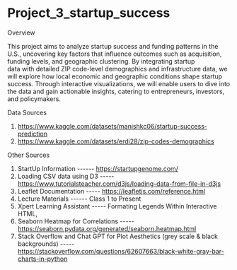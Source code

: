 # Project_3_startup_success

Overview

  This project aims to analyze startup success and funding patterns in the U.S., uncovering key factors that influence outcomes such as acquisition, funding levels, and geographic clustering. By integrating startup     
  data with detailed ZIP code-level demographics and infrastructure data, we will explore how local economic and geographic conditions shape startup success. Through interactive visualizations, we will enable users to 
  dive into the data and gain actionable insights, catering to entrepreneurs, investors, and policymakers.


Data Sources

  1) https://www.kaggle.com/datasets/manishkc06/startup-success-prediction
  2) https://www.kaggle.com/datasets/erdi28/zip-codes-demographics

Other Sources

  1) StartUp Information ------ https://startupgenome.com/
  2) Loading CSV data using D3 ----- https://www.tutorialsteacher.com/d3js/loading-data-from-file-in-d3js
  3) Leaflet Documentation ----- https://leafletjs.com/reference.html
  4) Lecture Materials ------ Class 1 to Present 
  5) Xpert Learning Assistant ----- Formating Legends Within Interactive HTML,
  6) Seaborn Heatmap for Correlations ----- https://seaborn.pydata.org/generated/seaborn.heatmap.html
  7) Stack Overflow and Chat GPT for Plot Aesthetics (grey scale & black backgrounds)  ----- https://stackoverflow.com/questions/62607663/black-white-gray-bar-charts-in-python
